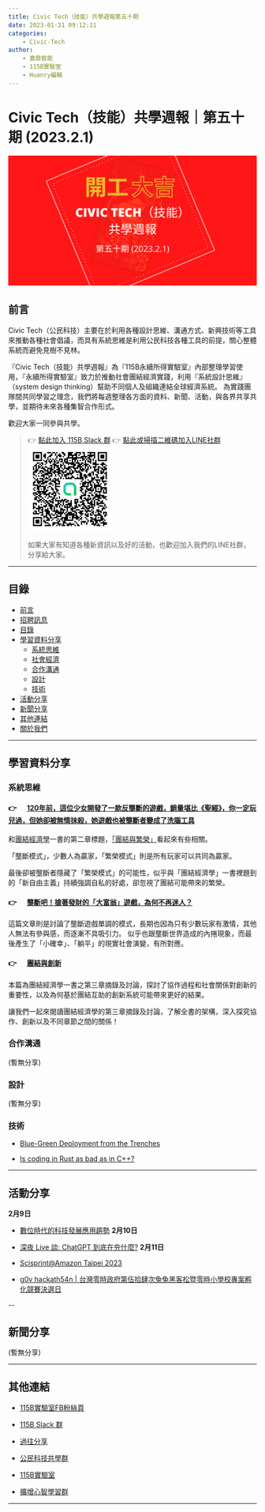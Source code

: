 ```yaml
---
title: Civic Tech（技能）共學週報第五十期
date: 2023-01-31 09:12:11
categories:
	- Civic-Tech
author:
	- 嘉鼎智能
	- 115B實驗室
	- Huanry編輯
---
```

# Civic Tech（技能）共學週報｜第五十期 (2023.2.1)

![Civic-Tech-50](/img/ct/50.png)

## 前言

Civic Tech（公民科技）主要在於利用各種設計思維、溝通方式、新興技術等工具來推動各種社會倡議，而具有系統思維是利用公民科技各種工具的前提，關心整體系統而避免見樹不見林。

『Civic Tech（技能）共學週報』為『115B永續所得實驗室』內部整理學習使用，『永續所得實驗室』致力於推動社會團結經濟實踐，利用『系統設計思維』（system design thinking）幫助不同個人及組織連結全球經濟系統。
為實踐團隊間共同學習之理念，我們將每週整理各方面的資料、新聞、活動，與各界共享共學，並期待未來各種集智合作形式。

歡迎大家一同參與共學。

>👉  [點此加入 115B Slack 群](https://bit.ly/Slack115b)
>👉  [點此或掃描二維碼加入LINE社群](https://line.me/ti/g2/Dj4AkbdDsY6o4D_CdDUB6Q)
>[![公民科技共學群](/img/產品共學群.jpg)](https://line.me/ti/g2/Dj4AkbdDsY6o4D_CdDUB6Q)
>
>如果大家有知道各種新資訊以及好的活動，也歡迎加入我們的LINE社群，分享給大家。

---
## 目錄
- [前言](#前言)
- [招聘訊息](#招聘訊息)
- [目錄](#目錄)
- [學習資料分享](#學習資料分享)
	- [系統思維](#系統思維)
	- [社會經濟](#社會經濟)
	- [合作溝通](#合作溝通)
	- [設計](#設計)
	- [技術](#技術)
- [活動分享](#活動分享)
- [新聞分享](#新聞分享)
- [其他連結](#其他連結)
- [關於我們](#關於我們)

---
## 學習資料分享
### 系統思維

####  👉 &emsp; [120年前，這位少女開發了一款反壟斷的遊戲，銷量堪比《聖經》，你一定玩兒過，但她卻被無情抹殺，她遊戲也被壟斷者變成了洗腦工具](https://youtu.be/01nujHJ0ZEg)

和[團結經濟學](https://sustainable-income-lab.github.io/Solidarity-Economics-Introduction/)一書的第二章標題，[「團結與繁榮」](https://sustainable-income-lab.github.io/Solidarity-and-Prosperity/)看起來有些相關。

「壟斷模式」，少數人為贏家，「繁榮模式」則是所有玩家可以共同為贏家。

最後卻被壟斷者隱藏了「繁榮模式」的可能性，似乎與「團結經濟學」一書裡題到的「新自由主義」持續強調自私的好處，卻忽視了團結可能帶來的繁榮。


####  👉 &emsp; [壟斷吧！搶著發財的「大富翁」遊戲，為何不再迷人？](https://sustainable-income-lab.github.io/Solidarity-and-Prosperity/)

這篇文章則是討論了壟斷遊戲單調的模式，長期也因為只有少數玩家有激情，其他人無法有參與感，而逐漸不具吸引力。
似乎也跟壟斷世界造成的內捲現象，而最後產生了「小確幸」、「躺平」的現實社會演變，有所對應。


####  👉 &emsp; [團結與創新](https://sustainable-income-lab.github.io/Solidarity-and-Innovation/)

本篇為團結經濟學一書之第三章摘錄及討論，探討了協作過程和社會關係對創新的重要性，以及為何基於團結互助的創新系統可能帶來更好的結果。

讓我們一起來閱讀團結經濟學的第三章摘錄及討論，了解全書的架構，深入探究協作、創新以及不同章節之間的關係！

### 合作溝通

(暫無分享)

### 設計

(暫無分享)

### 技術

- [Blue-Green Deployment from the Trenches](https://www.infoq.com/articles/blue-green-deployments/)

- [Is coding in Rust as bad as in C++?](https://quick-lint-js.com/blog/cpp-vs-rust-build-times/)

---
## 活動分享

**2月9日**
- [數位時代的科技發展應用趨勢](https://www.accupass.com/event/2301161141421682316124)
**2月10日**
- [深夜 Live 談: ChatGPT 到底在夯什麼?](https://www.accupass.com/event/2301281701133790387850)
**2月11日**
- [Scisprint@Amazon Taipei 2023](https://sciwork.kktix.cc/events/scisprint-202302-taipei)

- [g0v hackath54n | 台灣零時政府第伍拾肆次兔兔黑客松暨零時小學校專案孵化競賽決選日](https://g0v-jothon.kktix.cc/events/g0v-hackath54n)


--
## 新聞分享

(暫無分享)

---
## 其他連結

- [115B實驗室FB粉絲頁](https://www.facebook.com/%E6%B0%B8%E7%BA%8C%E6%89%80%E5%BE%97%E5%AF%A6%E9%A9%97%E5%AE%A4-102916798609139)

- [115B Slack 群](https://bit.ly/Slack115b)

- [過往分享](/categories/Civic-Tech)

- [公民科技共學群](https://line.me/ti/g2/Dj4AkbdDsY6o4D_CdDUB6Q?utm_source=invitation&utm_medium=link_copy&utm_campaign=default)

- [115B實驗室](https://line.me/ti/g2/asPFU-0w4o9MIRSBdb4gtg?utm_source=invitation&utm_medium=link_copy&utm_campaign=default)

- [擴增心智學習群](https://line.me/ti/g2/asPFU-0w4o9MIRSBdb4gtg?utm_source=invitation&utm_medium=link_copy&utm_campaign=default)

---